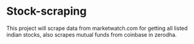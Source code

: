 # Stock-scraping
This project will scrape data from marketwatch.com for getting all listed indian stocks, also scrapes mutual funds from coinbase in zerodha.
